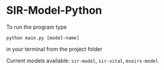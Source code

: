 # SIR-Model-Python

To run the program type
```shell
python main.py [model-name]
```
in your terminal from the project folder

Current models available: `sir-model`, `sir-vital`, `mseirs-model`